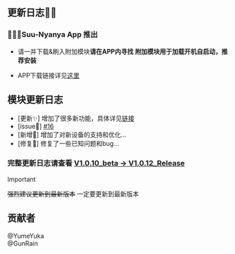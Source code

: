 ## 更新日志🎉🎉

### 🍥🍥🍥Suu-Nyanya App 推出
* 请一并下载&刷入附加模块**请在APP内寻找**
**附加模块用于加载开机自启动，推荐安装**

* APP下载链接详见[这里](https://gitcode.com/OutOfMemories-WorkGroup/SuperUserUtils/releases/)

## 模块更新日志
* [更新✨] 增加了很多新功能，具体详见[链接](https://gitcode.com/OutOfMemories-WorkGroup/SuperUserUtils/releases/)
* [issue🔧] [#16](https://github.com/YumeYuka/Suu-Nyanya/issues/16)
* [新增🍥] 增加了对新设备的支持和优化...
* [修复🔧] 修复了一些已知问题和bug...

### 完整更新日志请查看 [V1.0.10_beta -> V1.0.12_Release](https://github.com/YumeYuka/Suu-Nyanya/commits/master/)  

> [!IMPORTANT]
> ~~强烈建议更新到最新版本~~
> 一定要更新到最新版本


## 贡献者
@YumeYuka  
@GunRain